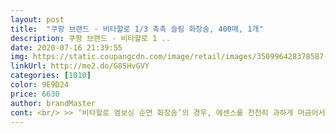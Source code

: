 ```yaml
---
layout: post 
title:  "쿠팡 브랜드 - 비타할로 1/3 촉촉 슬림 화장솜, 400매, 1개" 
description: 쿠팡 브랜드 - 비타할로 1 ..
date: 2020-07-16 21:39:55 
img: https://static.coupangcdn.com/image/retail/images/350996428378587-e318d4d3-d0bb-4636-bb1d-d213a9ac8eb3.jpg 
linkUrl: http://me2.do/G85HvGVY 
categories: [1010] 
color: 9E9D24 
price: 6630 
author: brandMaster 
cont: <br/> >> ‘비타할로 엠보싱 순면 화장솜’의 경우, 에센스를 천천히 과하게 머금어서 화장품 소모량이 많았거든요.<br/><br/>>> 아침에 머리 말리면서 에센스 팩을 하는데, 얼굴을 흔들어도 안 떨어져서 좋네요.<br/><br/>>> 에센스 팩용 화장솜 특징이긴 한데, 처음 사용하면 ‘얇은 부직포/스펀지’같은 느낌을 받을 수 있습니다.<br/><br/>>> 일반 면 화장솜은 사용 중에 솜이 밀리면서 솜덩어리가 나와서 팩할 때 귀찮았던 경험이 있습니다.<br/><br/>>> 일반 화장솜 400매와 사용 주기는 비슷합니다.<br/> 얇다고 더 많이 사용하지는 않게 되거든요.<br/><br/>>> 제 피부에 문질렀을 때 자극이나 홍조 현상은 없었습니다.<br/><br/>>> 종이만큼 얇아서, 비칠 정도입니다.<br/><br/>>> 화장대가 아닌 화장실에 놓고 사용할 경우, 패키지가 습기에 취약하니 참고하세요.<br/><br/><br/> - 7 x 5 cm로 얼굴에 부분적 팩하기 좋은 크기입니다.<br/><br/><br/> - ‘펄프 + 레이온 혼방’ 소재입니다.<br/> 소재에 민감하신 분은 참고하세요.<br/><br/><br/> - 개봉 및 보관이 쉬운 종이 상자에 담겨있습니다.<br/><br/><br/> - 솜먼지, 밀림 현상이 없더군요.<br/><br/><br/> - 압착솜이라 적은 양의 에센스로 풍부하게 즐길 수 있습니다.<br/><br/><br/> - 예상했던 아주 얇고 가볍게, 압착되어 있는 화장솜입니다.<br/><br/><br/> - 피부에 잘 붙는 밀착력이 마음에 듭니다.<br/><br/> 
---
```

 